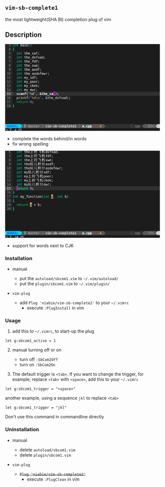## `vim-sb-complete1`

the most lightweight(SHA BI) completion plug of vim

## Description

![](demo/demo1.gif)

- complete the words behind/in words
- fix wrong spelling

![](demo/demo2.gif)

- support for words next to CJK

### Installation

- manual
    - put the `autoload/sbcom1.vim` to `~/.vim/autoload/`
    - put the `plugin/sbcom1.vim` to `~/.vim/plugin/`

- `vim-plug`
    - add `Plug 'niabie/vim-sb-complete2'` to your `~/.vimrc`
        - execute `:PlugInstall` in vim

### Usage

1. add this to `~/.vimrc`, to start-up the plug

```vim
let g:sbcom1_active = 1
```

2. manual turning off or on
    - turn off `:SbCom2Off`
    - turn on `:SbCom2On`

3. The default trigger is `<tab>`. If you want to change the trigger, for example, replace `<tab>` with `<space>`, add this to your `~/.vimrc`

```vim
let g:sbcom1_trigger = "<space>"
```

another example, using a sequence `jkl` to replace `<tab>`

```vim
let g:sbcom1_trigger = "jkl"
```

Don't use this command in commandline directly

### Uninstallation

- manual
    - delete `autoload/sbcom1.vim`
    - delete `plugin/sbcom1.vim`

- `vim-plug`
    -  ~~`Plug 'niabie/vim-sb-complete2'`~~
        - execute `:PlugClean` in vim

